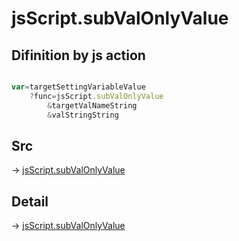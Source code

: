 # jsScript.subValOnlyValue

## Difinition by js action

```js.js

var=targetSettingVariableValue
	?func=jsScript.subValOnlyValue
		&targetValNameString
		&valStringString
```

## Src

-> [jsScript.subValOnlyValue](https://github.com/puutaro/CommandClick/blob/master/app/src/main/java/com/puutaro/commandclick/fragment_lib/terminal_fragment/js_interface/edit/JsScript.kt#L115)

## Detail

-> [jsScript.subValOnlyValue](https://github.com/puutaro/CommandClick/blob/master/md/developer/js_interface/details/edit/JsScript/subValOnlyValue.md)
